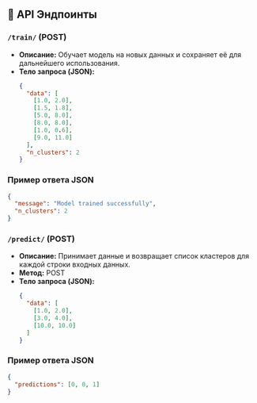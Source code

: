 ## 📮 API Эндпоинты

###  `/train/` (POST)
- **Описание:** Обучает модель на новых данных и сохраняет её для дальнейшего использования.
- **Тело запроса (JSON):**
  ```json
  {
    "data": [
      [1.0, 2.0],
      [1.5, 1.8],
      [5.0, 8.0],
      [8.0, 8.0],
      [1.0, 0.6],
      [9.0, 11.0]
    ],
    "n_clusters": 2
  }

### Пример ответа JSON
```json
{
  "message": "Model trained successfully",
  "n_clusters": 2
}
```

### `/predict/` (POST)
- **Описание:** Принимает данные и возвращает список кластеров для каждой строки входных данных.
- **Метод:** POST
- **Тело запроса (JSON):**
  ```json
  {
    "data": [
      [1.0, 2.0],
      [3.0, 4.0],
      [10.0, 10.0]
    ]
  }

### Пример ответа JSON
```json
{
  "predictions": [0, 0, 1]
}
```
